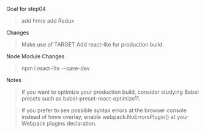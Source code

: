 Goal for step04
> add hmre
> add Redux


Changes
> Make use of TARGET
> Add react-lite for production build.

Node Module Changes
> npm i react-lite --save-dev

Notes
> If you want to optimize your production build, consider studying Babel presets such as babel-preset-react-optimize11.

> If you prefer to see possible syntax errors at the browser console instead of hmre overlay, enable webpack.NoErrorsPlugin() at your Webpack plugins declaration.
